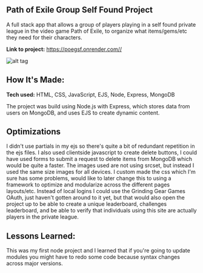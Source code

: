 ## Path of Exile Group Self Found Project
A full stack app that allows a group of players playing in a self found private league in the video game Path of Exile, to organize what items/gems/etc they need for their characters.

**Link to project:** https://poegsf.onrender.com//

![alt tag](https://i.ibb.co/v1x3ksY/Screenshot-2024-07-11-at-10-51-00-AM.png)

## How It's Made:

**Tech used:** HTML, CSS, JavaScript, EJS, Node, Express, MongoDB

The project was build using Node.js with Express, which stores data from users on MongoDB, and uses EJS to create dynamic content.

## Optimizations

I didn't use partials in my ejs so there's quite a bit of redundant repetition in the ejs files. 
I also used clientside javascript to create delete buttons, I could have used forms to submit a request to delete items from MongoDB which would be quite a faster.
The images used are not using srcset, but instead I used the same size images for all devices.
I custom made the css which I'm sure has some problems, would like to later change this to using a framework to optimize and modularize across the different pages layouts/etc.
Instead of local logins I could use the Grinding Gear Games OAuth, just haven't gotten around to it yet, but that would also open the project up to be able to create a unique leaderboard, challenges leaderboard, and be able to verify that individuals using this site are actually players in the private league.



## Lessons Learned: 

This was my first node project and I learned that if you're going to update modules you might have to redo some code because syntax changes across major versions.
 
